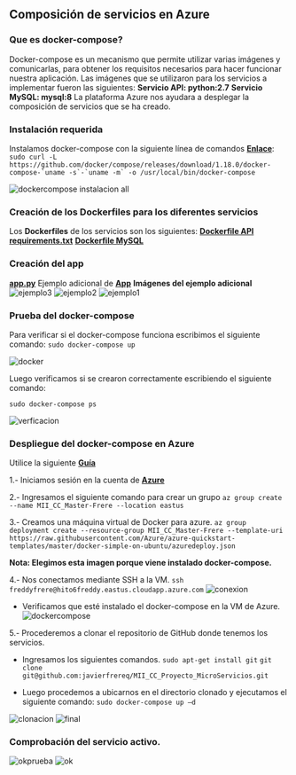 ## Composición de servicios en Azure  
### Que es docker-compose? 
Docker-compose es un mecanismo que permite utilizar varias imágenes y comunicarlas, para obtener los requisitos necesarios para hacer funcionar nuestra aplicación.
Las imágenes que se utilizaron para los servicios a implementar fueron las siguientes:
**Servicio API: python:2.7**
**Servicio MySQL: mysql:8**
La plataforma Azure nos ayudara a desplegar la composición de servicios que se ha creado. 
### Instalación requerida
Instalamos docker-compose con la siguiente línea de comandos **[Enlace](https://docs.docker.com/compose/install/#master-builds)**:
```sudo curl -L https://github.com/docker/compose/releases/download/1.18.0/docker-compose-`uname -s`-`uname -m` -o /usr/local/bin/docker-compose```

![dockercompose instalacion all](https://user-images.githubusercontent.com/32844919/35761606-cba9ea78-088a-11e8-85af-a961c301d3f6.PNG)

### Creación de los **Dockerfiles** para los diferentes servicios
Los **Dockerfiles** de los servicios son los siguientes:
**[Dockerfile API]( https://github.com/javierfrereq/MII_CC_Proyecto_MicroServicios/blob/master/compose/service/Dockerfile)**
**[requirements.txt]( rehttps://github.com/javierfrereq/MII_CC_Proyecto_MicroServicios/tree/master/compose/service)**
**[Dockerfile MySQL]( https://github.com/javierfrereq/MII_CC_Proyecto_MicroServicios/blob/master/compose/db/Dockerfile)**
### Creación del **app**  
**[app.py](https://github.com/javierfrereq/MII_CC_Proyecto_MicroServicios/blob/master/compose/service/app.py)**
Ejemplo adicional de **[App]( https://github.com/javierfrereq/Ejercicio_Hito_6/blob/master/api.py)**
**Imágenes del ejemplo adicional**
![ejemplo3](https://user-images.githubusercontent.com/32844919/35767168-3f08cece-08e7-11e8-95e2-360428ed635d.jpg)
![ejemplo2](https://user-images.githubusercontent.com/32844919/35767169-414b2f1a-08e7-11e8-9823-4ad110903ab6.jpg)
![ejemplo1](https://user-images.githubusercontent.com/32844919/35767170-42f35702-08e7-11e8-8888-e3d3e781b581.jpg)
### Prueba del docker-compose
Para verificar si el docker-compose funciona escribimos el siguiente comando:
`sudo docker-compose up`

![docker](https://user-images.githubusercontent.com/32844919/35761893-79e9ce3e-088e-11e8-8cf2-5ae54e1ef0fa.PNG)

Luego verificamos si se crearon correctamente escribiendo el siguiente comando:

`sudo docker-compose ps`

![verficacion](https://user-images.githubusercontent.com/32844919/35761944-46a68f02-088f-11e8-912c-2b453cfe5242.PNG)


### Despliegue del docker-compose en Azure

Utilice la siguiente **[Guía]( https://docs.microsoft.com/es-es/azure/virtual-machines/linux/docker-compose-quickstart)**

1.- Iniciamos sesión en la cuenta de **[Azure](https://github.com/javierfrereq/MII_CC_Proyecto_MicroServicios/tree/master/automatizacion)**

2.-  Ingresamos el siguiente comando para crear un grupo 
`az group create --name MII_CC_Master-Frere --location eastus`

3.- Creamos una máquina virtual de Docker para azure. 
`az group deployment create --resource-group MII_CC_Master-Frere --template-uri https://raw.githubusercontent.com/Azure/azure-quickstart-templates/master/docker-simple-on-ubuntu/azuredeploy.json`

**Nota: Elegimos esta imagen porque viene instalado docker-compose.**

4.- Nos conectamos mediante SSH a la VM.
`ssh  freddyfrere@hito6freddy.eastus.cloudapp.azure.com`
![conexion](https://user-images.githubusercontent.com/32844919/35767244-10d95bde-08e9-11e8-83f9-0c15852729ec.PNG)
* Verificamos que esté instalado el docker-compose en la VM de Azure. 
![dockercompose](https://user-images.githubusercontent.com/32844919/35767276-ab841a02-08e9-11e8-9f23-7559bb1d1596.PNG)

5.- Procederemos a clonar el repositorio de GitHub donde tenemos los servicios.
* Ingresamos los siguientes comandos. 
`sudo apt-get install git`
`git clone git@github.com:javierfrereq/MII_CC_Proyecto_MicroServicios.git`

* Luego procedemos a ubicarnos en el directorio clonado y ejecutamos el siguiente comando:
`sudo docker-compose up –d`

![clonacion](https://user-images.githubusercontent.com/32844919/35767410-16302e84-08ec-11e8-8394-bcfca0660f4e.PNG)
![final](https://user-images.githubusercontent.com/32844919/35767471-157ac8a4-08ed-11e8-90d2-e43944f8df32.PNG)
### Comprobación del servicio activo.
![okprueba](https://user-images.githubusercontent.com/32844919/35767611-f1bfb3b8-08ef-11e8-8e71-f5972617ea43.PNG)
![ok](https://user-images.githubusercontent.com/32844919/35767652-a57e995a-08f0-11e8-8574-aaf83c2bbb55.PNG)


